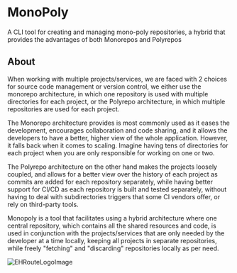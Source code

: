 # MonoPoly
A CLI tool for creating and managing mono-poly repositories, a hybrid that provides the advantages of both Monorepos and Polyrepos

## About
When working with multiple projects/services, we are faced with 2 choices for source code management or version control,
we either use the monorepo architecture, in which one repository is used with multiple directories for each project, or 
the Polyrepo architecture, in which multiple repositories are used for each project. 

The Monorepo architecture provides is most commonly used as it eases the development, encourages collaboration and code 
sharing, and it allows the developers to have a better, higher view of the whole application. However, it falls back when
it comes to scaling. Imagine having tens of directories for each project when you are only responsible for working on one
or two.

The Polyrepo architecture on the other hand makes the projects loosely coupled, and allows for a better view over the 
history of each project as commits are added for each repository separately, while having better support for CI/CD as
each repository is built and tested separately, without having to deal with subdirectories triggers that some CI vendors
offer, or rely on third-party tools.

Monopoly is a tool that facilitates using a hybrid architecture where one central repository, which contains all the
shared resources and code, is used in conjunction with the projects/services that are only needed by the developer at a 
time locally, keeping all projects in separate repositories, while freely "fetching" and "discarding" repositories locally
as per need.

![EHRouteLogoImage](https://i.imgur.com/jnHmXfr.png)
